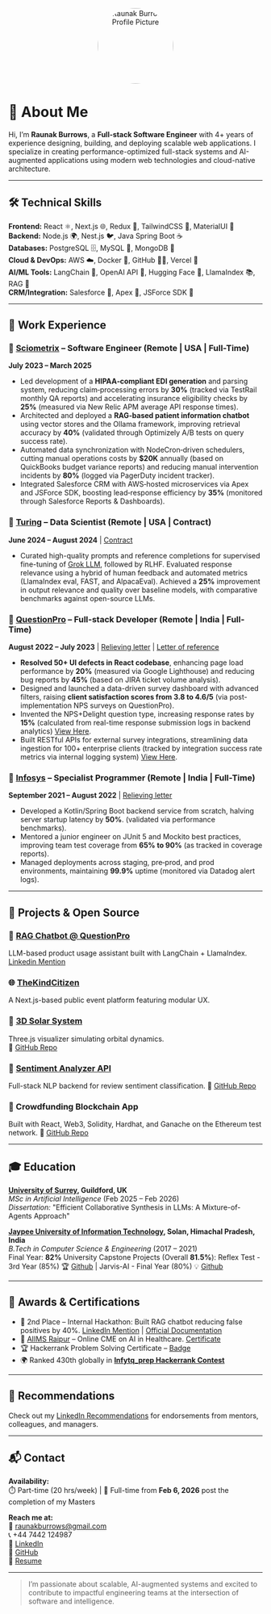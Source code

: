 <p align="center">
  <img src="https://avatars.githubusercontent.com/u/69508267?v=4" width="150" height="150" style="border-radius: 50%;" alt="Raunak Burrows Profile Picture"/>
</p>

# 👋 About Me

Hi, I’m **Raunak Burrows**, a **Full-stack Software Engineer** with 4+ years of experience designing, building, and deploying scalable web applications. I specialize in creating performance-optimized full-stack systems and AI-augmented applications using modern web technologies and cloud-native architecture.

---

## 🛠️ Technical Skills

**Frontend:** React ⚛️, Next.js 🌐, Redux 🔄, TailwindCSS 🎨, MaterialUI 📱  
**Backend:** Node.js 🌍, Nest.js 🐦, Java Spring Boot ☕  
**Databases:** PostgreSQL 🗄️, MySQL 💾, MongoDB 🍃  
**Cloud & DevOps:** AWS ☁️, Docker 🐳, GitHub 🧑‍💻, Vercel 🚀  
**AI/ML Tools:** LangChain 🔗, OpenAI API 🤖, Hugging Face 🧠, LlamaIndex 📚, RAG 💬  
**CRM/Integration:** Salesforce 🏢, Apex 📐, JSForce SDK 🧩

---

## 💼 Work Experience

### 🔹 [Sciometrix](https://www.sciometrix.com/) – Software Engineer (Remote | USA | Full-Time)  
**July 2023 – March 2025**  
- Led development of a **HIPAA‑compliant EDI generation** and parsing system, reducing claim‑processing
errors by **30%** (tracked via TestRail monthly QA reports) and accelerating insurance eligibility
checks by **25%** (measured via New Relic APM average API response times).
- Architected and deployed a **RAG‑based patient information chatbot** using vector stores and the
Ollama framework, improving retrieval accuracy by **40%** (validated through Optimizely A/B tests on
query success rate).
- Automated data synchronization with NodeCron‑driven schedulers, cutting manual operations costs by
**$20K** annually (based on QuickBooks budget variance reports) and reducing manual intervention
incidents by **80%** (logged via PagerDuty incident tracker).
- Integrated Salesforce CRM with AWS‑hosted microservices via Apex and JSForce SDK, boosting
lead‑response efficiency by **35%** (monitored through Salesforce Reports & Dashboards).

### 🔹 [Turing](https://www.turing.com/) – Data Scientist (Remote | USA | Contract)  
**June 2024 – August 2024** | [Contract](https://drive.google.com/file/d/1UK4eejUiBI1WqYq13-S_EvvLMSsjAIbd/view)
- Curated high-quality prompts and reference completions for supervised fine-tuning of [Grok LLM](https://grok.com/),
  followed by RLHF. Evaluated response relevance using a hybrid of human feedback and automated metrics
  (LlamaIndex eval, FAST, and AlpacaEval). Achieved a **25%** improvement in output relevance and quality
  over baseline models, with comparative benchmarks against open-source LLMs.

### 🔹 [QuestionPro](https://www.questionpro.com/) – Full-stack Developer (Remote | India | Full-Time)  
**August 2022 – July 2023** | [Relieving letter](https://drive.google.com/file/d/1ChjryCJHe-3Ys25Nx1F5otmmPbVx6yQ9/view) | [Letter of reference](https://drive.google.com/file/d/1btHj4dQCBZf0rKkR76mEGpsnKwCR2shW/view)
- **Resolved 50+ UI defects in React codebase**, enhancing page load performance by **20%** (measured via
Google Lighthouse) and reducing bug reports by **45%** (based on JIRA ticket volume analysis).
- Designed and launched a data-driven survey dashboard with advanced filters, raising **client
satisfaction scores from 3.8 to 4.6/5** (via post-implementation NPS surveys on QuestionPro).
- Invented the NPS+Delight question type, increasing response rates by **15%** (calculated from
real-time response submission logs in backend analytics) [View Here](https://www.questionpro.com/help/customer-experience/CX-NPS-plus.html).
- Built RESTful APIs for external survey integrations, streamlining data ingestion for 100+
enterprise clients (tracked by integration success rate metrics via internal logging system)
[View Here](https://www.questionpro.com/api/cx/import-responses.html).

### 🔹 [Infosys](https://www.infosys.com/) – Specialist Programmer (Remote | India | Full-Time)  
**September 2021 – August 2022** | [Relieving letter](https://drive.google.com/file/d/1WNYPCaRKBQ3MdzrtbvjfNzY9lDTDp__W/view?usp=sharing)
- Developed a Kotlin/Spring Boot backend service from scratch, halving server startup latency by **50%**.
  (validated via performance benchmarks).
- Mentored a junior engineer on JUnit 5 and Mockito best practices, improving team test coverage
from **65% to 90%** (as tracked in coverage reports).
- Managed deployments across staging, pre‑prod, and prod environments, maintaining **99.9%** uptime
(monitored via Datadog alert logs).

---

## 🌟 Projects & Open Source

### 🧠 [RAG Chatbot @ QuestionPro](https://www.questionpro.com/help/genie-overview.html)
LLM-based product usage assistant built with LangChain + LlamaIndex.
[Linkedin Mention](https://www.linkedin.com/feed/update/urn:li:activity:7061599326224924672/)

### 🌐 [TheKindCitizen](https://www.thekindcitizen.com/)
A Next.js-based public event platform featuring modular UX.

### 🌌 [3D Solar System](https://solar-system-engine.onrender.com/)
Three.js visualizer simulating orbital dynamics.  
🔗 [GitHub Repo](https://github.com/burrows99/orbital-simulation)

### 💬 [Sentiment Analyzer API](https://elastiq-backend.onrender.com/)
Full-stack NLP backend for review sentiment classification.
🔗 [GitHub Repo](https://github.com/burrows99/elastiq-backend)

### 🧾 Crowdfunding Blockchain App
Built with React, Web3, Solidity, Hardhat, and Ganache on the Ethereum test network.
🔗 [GitHub Repo](https://github.com/burrows99/CrowdFundingAppWeb3)

---

## 🎓 Education

**[University of Surrey](https://www.surrey.ac.uk/), Guildford, UK**  
*MSc in Artificial Intelligence* (Feb 2025 – Feb 2026)  
_Dissertation:_ "Efficient Collaborative Synthesis in LLMs: A Mixture-of-Agents Approach"

**[Jaypee University of Information Technology](https://www.juit.ac.in/), Solan, Himachal Pradesh, India**  
*B.Tech in Computer Science & Engineering* (2017 – 2021)  
Final Year: **82%**
University Capstone Projects (Overall **81.5%**): Reflex Test - 3rd Year (85%) 🏆 [Github](https://github.com/burrows99/Reflex-test) | Jarvis-AI - Final Year (80%) 💡 [Github]([https://github.com/burrows99/Reflex-test](https://github.com/burrows99/Jarvis-AI))

---

## 🏅 Awards & Certifications

- 🥈 2nd Place – Internal Hackathon: Built RAG chatbot reducing false positives by 40%. [LinkedIn Mention](https://www.linkedin.com/feed/update/urn:li:activity:7061599326224924672/) | [Official Documentation](https://www.questionpro.com/help/genie-overview.html) 
- 🌟 [AIIMS Raipur](https://www.aiimsraipur.edu.in/) – Online CME on AI in Healthcare. [Certificate](https://drive.google.com/file/d/1sJHi7-LEjN0rx09IjOorgiQAzARqDw4P/view) 
- 🏆 Hackerrank Problem Solving Certificate – [Badge](https://www.hackerrank.com/certificates/fe72e3bb0c69)  
- 🌍 Ranked 430th globally in **[Infytq_prep Hackerrank Contest](https://www.hackerrank.com/infytq-practice-sixphrase)**

---

## 🤝 Recommendations

Check out my [LinkedIn Recommendations](https://www.linkedin.com/in/raunak-burrows/details/recommendations/) for endorsements from mentors, colleagues, and managers.

---

## 📬 Contact

**Availability:**  
⏱️ Part-time (20 hrs/week) | 🎯 Full-time from **Feb 6, 2026** post the completion of my Masters

**Reach me at:**  
📧 raunakburrows@gmail.com  
📞 +44 7442 124987  
🔗 [LinkedIn](https://www.linkedin.com/in/raunak-burrows)  
📂 [GitHub](https://github.com/burrows99)  
📄 [Resume](https://drive.google.com/file/d/1d3Lvqi06lox9pfoLYNLbKfBVcWfbBcBf/view)

---

> I’m passionate about scalable, AI-augmented systems and excited to contribute to impactful engineering teams at the intersection of software and intelligence.

